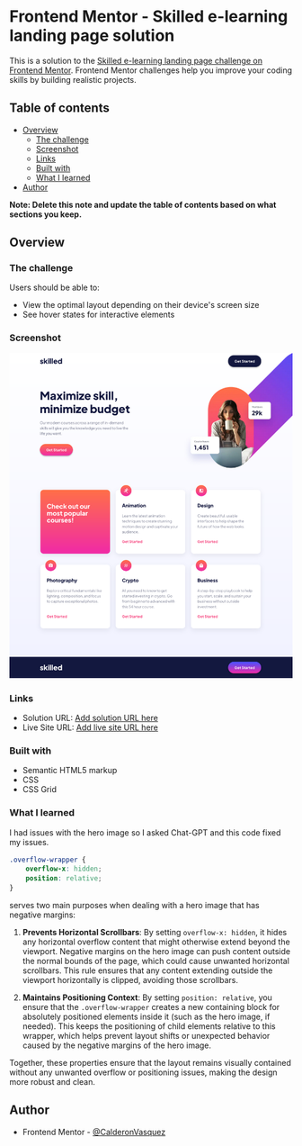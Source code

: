 # Frontend Mentor - Skilled e-learning landing page solution

This is a solution to the [Skilled e-learning landing page challenge on Frontend Mentor](https://www.frontendmentor.io/challenges/skilled-elearning-landing-page-S1ObDrZ8q). Frontend Mentor challenges help you improve your coding skills by building realistic projects.

## Table of contents

- [Overview](#overview)
  - [The challenge](#the-challenge)
  - [Screenshot](#screenshot)
  - [Links](#links)
  - [Built with](#built-with)
  - [What I learned](#what-i-learned)
- [Author](#author)


**Note: Delete this note and update the table of contents based on what sections you keep.**

## Overview

### The challenge

Users should be able to:

- View the optimal layout depending on their device's screen size
- See hover states for interactive elements

### Screenshot

![](/image/SS-%20Skilled%20e-learning%20landing%20page.png)

### Links

- Solution URL: [Add solution URL here](https://your-solution-url.com)
- Live Site URL: [Add live site URL here](https://your-live-site-url.com)

### Built with

- Semantic HTML5 markup
- CSS
- CSS Grid

### What I learned

I had issues with the hero image so I asked Chat-GPT and this code fixed my issues.

```css
.overflow-wrapper {
    overflow-x: hidden;
    position: relative;
}
```

serves two main purposes when dealing with a hero image that has negative margins:

1. **Prevents Horizontal Scrollbars**: By setting `overflow-x: hidden`, it hides any horizontal overflow content that might otherwise extend beyond the viewport. Negative margins on the hero image can push content outside the normal bounds of the page, which could cause unwanted horizontal scrollbars. This rule ensures that any content extending outside the viewport horizontally is clipped, avoiding those scrollbars.

2. **Maintains Positioning Context**: By setting `position: relative`, you ensure that the `.overflow-wrapper` creates a new containing block for absolutely positioned elements inside it (such as the hero image, if needed). This keeps the positioning of child elements relative to this wrapper, which helps prevent layout shifts or unexpected behavior caused by the negative margins of the hero image.

Together, these properties ensure that the layout remains visually contained without any unwanted overflow or positioning issues, making the design more robust and clean.

## Author

- Frontend Mentor - [@CalderonVasquez](https://www.frontendmentor.io/profile/CalderonVasquez)
